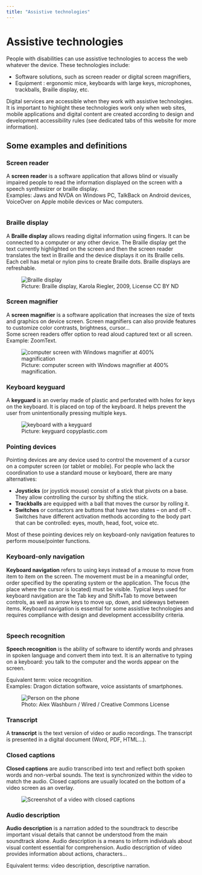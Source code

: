 ```yaml
---
title: "Assistive technologies"
---
```


# Assistive technologies

People with disabilities can use assistive technologies to access the web whatever the device. These technologies include:
- Software solutions, such as screen reader or digital screen magnifiers,
- Equipment : ergonomic mice, keyboards with large keys, microphones, trackballs, Braille display, etc.

Digital services are accessible when they work with assistive technologies. It is important to highlight these technologies work only when web sites, mobile applications and digital content are created according to design and development accessibility rules (see dedicated tabs of this website for more information).

## Some examples and definitions
### Screen reader

A **screen reader** is a software application that allows blind or visually impaired people to read the information displayed on the screen with a speech synthesizer or braille display.  
Examples: Jaws and NVDA on Windows PC, TalkBack on Android devices, VoiceOver on Apple mobile devices or Mac computers.

<figure class="figure">
    <img src="../../images/audio.jpg" alt="" class="figure-img img-fluid">
</figure>

### Braille display
A **Braille display** allows reading digital information using fingers. It can be connected to a computer or any other device.  The Braille display get the text currently highlighted on the screen and then the screen reader translates the text in Braille and the device displays it on its Braille cells. Each cell has metal or nylon pins to create Braille dots. Braille displays are refreshable.

<figure class="figure">
    <img src="../../images/plage-braille.jpg" alt="Braille display" class="figure-img img-fluid">
    <figcaption class="figure-caption">Picture: Braille display, Karola Riegler, 2009, License CC BY ND</figcaption>
</figure>

### Screen magnifier

A **screen magnifier** is a software application that increases the size of texts and graphics on device screen. Screen magnifiers can also provide features to customize color contrasts, brightness, cursor…  
Some screen readers offer option to read aloud captured text or all screen.  
Example: ZoomText.

<figure class="figure">
    <img src="../../images/loupe.jpg" alt="computer screen with Windows magnifier at 400% magnification" class="figure-img img-fluid">
    <figcaption class="figure-caption">Picture: computer screen with Windows magnifier at 400% magnification.</figcaption>
</figure>

### Keyboard keyguard

A **keyguard** is an overlay made of plastic and perforated with holes for keys on the keyboard. It is placed on top of the keyboard. It helps prevent the user from unintentionally pressing multiple keys.

<figure class="figure">
    <img src="../../images/guidedoigt.jpg" alt="keyboard with a keyguard" class="figure-img img-fluid">
    <figcaption class="figure-caption">Picture: keyguard copyplastic.com</figcaption>
</figure>

### Pointing devices

Pointing devices are any device used to control the movement of a cursor on a computer screen (or tablet or mobile). For people who lack the coordination to use a standard mouse or keyboard, there are many alternatives:
- **Joysticks** (or joystick mouse) consist of a stick that pivots on a base. They allow controlling the cursor by shifting the stick. 
- **Trackballs** are equipped with a ball that moves the cursor by rolling it.
- **Switches** or contactors are buttons that have two states – on and off -. Switches have different activation methods according to the body part that can be controlled: eyes, mouth, head, foot, voice etc.  

Most of these pointing devices rely on keyboard-only navigation features to perform mouse/pointer functions.   

### Keyboard-only navigation
**Keyboard navigation** refers to using keys instead of a mouse to move from item to item on the screen. The movement must be in a meaningful order, order specified by the operating system or the application. The focus (the place where the cursor is located) must be visible. 
Typical keys used for keyboard navigation are the Tab key and Shift+Tab to move between controls, as well as arrow keys to move up, down, and sideways between items.
Keyboard navigation is essential for some assistive technologies and requires compliance with design and development accessibility criteria.

<img src="../../images/clavier.jpg" alt="" class="figure-img img-fluid">

### Speech recognition
**Speech recognition** is the ability of software to identify words and phrases in spoken language and convert them into text. It is an alternative to typing on a keyboard: you talk to the computer and the words appear on the screen.  

Equivalent term: voice recognition.  
Examples: Dragon dictation software, voice assistants of smartphones.
<figure class="figure">
    <img src="../../images/vocale.jpg" alt="Person on the phone" class="figure-img img-fluid">
    <figcaption class="figure-caption">Photo: Alex Washburn / Wired / Creative Commons License</figcaption>
</figure>

### Transcript
A **transcript** is the text version of video or audio recordings. The transcript is presented in a digital document (Word, PDF, HTML...).

### Closed captions
**Closed captions** are audio transcribed into text and reflect both spoken words and non-verbal sounds. The text is synchronized within the video to match the audio. Closed captions are usually located on the bottom of a video screen as an overlay.

<figure class="figure">
    <img src="../../images/soustitres.jpg" alt="Screenshot of a video with closed captions" class="figure-img img-fluid">    
</figure>

### Audio description
**Audio description** is a narration added to the soundtrack to describe important visual details that cannot be understood from the main soundtrack alone.  Audio description is a means to inform individuals about visual content essential for comprehension.  Audio description of video provides information about actions, characters…  

Equivalent terms: video description, descriptive narration.
